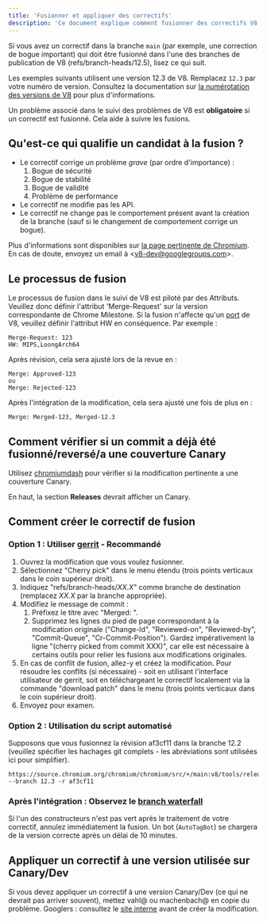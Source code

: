 ```yaml
---
title: 'Fusionner et appliquer des correctifs'
description: 'Ce document explique comment fusionner des correctifs V8 dans une branche de publication.'
---
```

Si vous avez un correctif dans la branche `main` (par exemple, une correction de bogue important) qui doit être fusionné dans l'une des branches de publication de V8 (refs/branch-heads/12.5), lisez ce qui suit.

Les exemples suivants utilisent une version 12.3 de V8. Remplacez `12.3` par votre numéro de version. Consultez la documentation sur [la numérotation des versions de V8](/docs/version-numbers) pour plus d'informations.

Un problème associé dans le suivi des problèmes de V8 est **obligatoire** si un correctif est fusionné. Cela aide à suivre les fusions.

## Qu'est-ce qui qualifie un candidat à la fusion ?

- Le correctif corrige un problème *grave* (par ordre d'importance) :
    1. Bogue de sécurité
    1. Bogue de stabilité
    1. Bogue de validité
    1. Problème de performance
- Le correctif ne modifie pas les API.
- Le correctif ne change pas le comportement présent avant la création de la branche (sauf si le changement de comportement corrige un bogue).

Plus d'informations sont disponibles sur [la page pertinente de Chromium](https://chromium.googlesource.com/chromium/src/+/HEAD/docs/process/merge_request.md). En cas de doute, envoyez un email à &lt;v8-dev@googlegroups.com>.

## Le processus de fusion

Le processus de fusion dans le suivi de V8 est piloté par des Attributs. Veuillez donc définir l'attribut 'Merge-Request' sur la version correspondante de Chrome Milestone. Si la fusion n'affecte qu'un [port](https://v8.dev/docs/ports) de V8, veuillez définir l'attribut HW en conséquence. Par exemple :

```
Merge-Request: 123
HW: MIPS,LoongArch64
```

Après révision, cela sera ajusté lors de la revue en :

```
Merge: Approved-123
ou
Merge: Rejected-123
```

Après l'intégration de la modification, cela sera ajusté une fois de plus en :

```
Merge: Merged-123, Merged-12.3
```

## Comment vérifier si un commit a déjà été fusionné/reversé/a une couverture Canary

Utilisez [chromiumdash](https://chromiumdash.appspot.com/commit/) pour vérifier si la modification pertinente a une couverture Canary.


En haut, la section **Releases** devrait afficher un Canary.

## Comment créer le correctif de fusion

### Option 1 : Utiliser [gerrit](https://chromium-review.googlesource.com/) - Recommandé


1. Ouvrez la modification que vous voulez fusionner.
1. Sélectionnez "Cherry pick" dans le menu étendu (trois points verticaux dans le coin supérieur droit).
1. Indiquez "refs/branch-heads/*XX.X*" comme branche de destination (remplacez *XX.X* par la branche appropriée).
1. Modifiez le message de commit :
   1. Préfixez le titre avec "Merged: ".
   1. Supprimez les lignes du pied de page correspondant à la modification originale ("Change-Id", "Reviewed-on", "Reviewed-by", "Commit-Queue", "Cr-Commit-Position"). Gardez impérativement la ligne "(cherry picked from commit XXX)", car elle est nécessaire à certains outils pour relier les fusions aux modifications originales.
1. En cas de conflit de fusion, allez-y et créez la modification. Pour résoudre les conflits (si nécessaire) - soit en utilisant l'interface utilisateur de gerrit, soit en téléchargeant le correctif localement via la commande "download patch" dans le menu (trois points verticaux dans le coin supérieur droit).
1. Envoyez pour examen.

### Option 2 : Utilisation du script automatisé

Supposons que vous fusionnez la révision af3cf11 dans la branche 12.2 (veuillez spécifier les hachages git complets - les abréviations sont utilisées ici pour simplifier).

```
https://source.chromium.org/chromium/chromium/src/+/main:v8/tools/release/merge_to_branch_gerrit.py --branch 12.3 -r af3cf11
```


### Après l'intégration : Observez le [branch waterfall](https://ci.chromium.org/p/v8)

Si l'un des constructeurs n'est pas vert après le traitement de votre correctif, annulez immédiatement la fusion. Un bot (`AutoTagBot`) se chargera de la version correcte après un délai de 10 minutes.

## Appliquer un correctif à une version utilisée sur Canary/Dev

Si vous devez appliquer un correctif à une version Canary/Dev (ce qui ne devrait pas arriver souvent), mettez vahl@ ou machenbach@ en copie du problème. Googlers : consultez le [site interne](http://g3doc/company/teams/v8/patching_a_version) avant de créer la modification.

